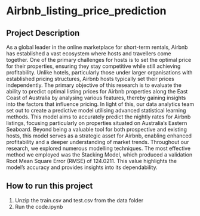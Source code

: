 # Airbnb_listing_price_prediction

## Project Description
As a global leader in the online marketplace for short-term rentals, Airbnb has established a vast ecosystem where hosts and travellers come together. One of the primary challenges for hosts is to set the optimal price for their properties, ensuring they stay competitive while still achieving profitability. Unlike hotels, particularly those under larger organisations with established pricing structures, Airbnb hosts typically set their prices independently. The primary objective of this research is to evaluate the ability to predict optimal listing prices for Airbnb properties along the East Coast of Australia by analysing various features, thereby gaining insights into the factors that influence pricing. In light of this, our data analytics team set out to create a predictive model utilising advanced statistical learning methods. This model aims to accurately predict the nightly rates for Airbnb listings, focusing particularly on properties situated on Australia’s Eastern Seaboard. Beyond being a valuable tool for both prospective and existing hosts, this model serves as a strategic asset for Airbnb, enabling enhanced profitability and a deeper understanding of market trends. Throughout our research, we explored numerous modelling techniques. The most effective method we employed was the Stacking Model, which produced a validation Root Mean Square Error (RMSE) of 124.0211. This value highlights the model’s accuracy and provides insights into its dependability.

## How to run this project
1. Unzip the train.csv and test.csv from the data folder
2. Run the code.ipynb
